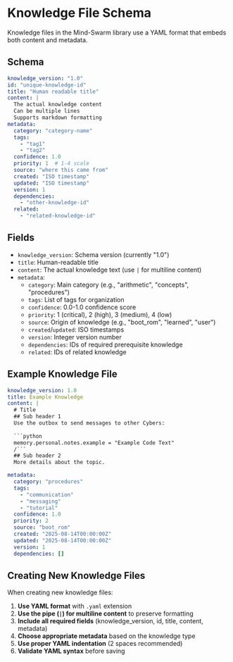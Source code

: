 # Knowledge File Schema

Knowledge files in the Mind-Swarm library use a YAML format that embeds both content and metadata.

## Schema

```yaml
knowledge_version: "1.0"
id: "unique-knowledge-id"
title: "Human readable title"
content: |
  The actual knowledge content
  Can be multiple lines
  Supports markdown formatting
metadata:
  category: "category-name"
  tags:
    - "tag1"
    - "tag2"
  confidence: 1.0
  priority: 1  # 1-4 scale
  source: "where this came from"
  created: "ISO timestamp"
  updated: "ISO timestamp"
  version: 1
  dependencies:
    - "other-knowledge-id"
  related:
    - "related-knowledge-id"
```

## Fields

- `knowledge_version`: Schema version (currently "1.0")
- `title`: Human-readable title
- `content`: The actual knowledge text (use `|` for multiline content)
- `metadata`:
  - `category`: Main category (e.g., "arithmetic", "concepts", "procedures")
  - `tags`: List of tags for organization
  - `confidence`: 0.0-1.0 confidence score
  - `priority`: 1 (critical), 2 (high), 3 (medium), 4 (low)
  - `source`: Origin of knowledge (e.g., "boot_rom", "learned", "user")
  - `created`/`updated`: ISO timestamps
  - `version`: Integer version number
  - `dependencies`: IDs of required prerequisite knowledge
  - `related`: IDs of related knowledge

## Example Knowledge File

```yaml
knowledge_version: 1.0
title: Example Knowledge
content: |
  # Title  
  ## Sub header 1
  Use the outbox to send messages to other Cybers:
  
  ```python
  memory.personal.notes.example = "Example Code Text"
  /```
  ## Sub header 2
  More details about the topic.

metadata:
  category: "procedures"
  tags:
    - "communication"
    - "messaging"
    - "tutorial"
  confidence: 1.0
  priority: 2
  source: "boot_rom"
  created: "2025-08-14T00:00:00Z"
  updated: "2025-08-14T00:00:00Z"
  version: 1
  dependencies: []
```

## Creating New Knowledge Files

When creating new knowledge files:

1. **Use YAML format** with `.yaml` extension
2. **Use the pipe (`|`) for multiline content** to preserve formatting
3. **Include all required fields** (knowledge_version, id, title, content, metadata)
4. **Choose appropriate metadata** based on the knowledge type
5. **Use proper YAML indentation** (2 spaces recommended)
6. **Validate YAML syntax** before saving
